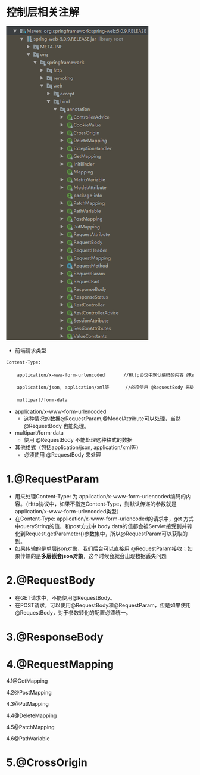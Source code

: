 # 控制层相关注解

![](img/spring_controller_annotation1.png)

- 前端请求类型

```xml
Content-Type:

    application/x-www-form-urlencoded		//Http协议中默认编码的内容 @RequestParam 处理

    application/json, application/xml等		//必须使用 @RequestBody 来处理

    multipart/form-data
```
- application/x-www-form-urlencoded
  - 这种情况的数据@RequestParam,@ModelAttribute可以处理，当然@RequestBody 也能处理。
- multipart/form-data
  - 使用 @RequestBody 不能处理这种格式的数据
- 其他格式（包括application/json, application/xml等）
  - 必须使用 @RequestBody 来处理

# 1.@RequestParam

- 用来处理Content-Type: 为 application/x-www-form-urlencoded编码的内容。（Http协议中，如果不指定Content-Type，则默认传递的参数就是application/x-www-form-urlencoded类型）
- 在Content-Type: application/x-www-form-urlencoded的请求中，get 方式中queryString的值，和post方式中 body data的值都会被Servlet接受到并转化到Request.getParameter()参数集中，所以@RequestParam可以获取的到。
- 如果传输的是单层json对象，我们后台可以直接用 @RequestParam接收；如果传输的是**多层嵌套json对象**，这个时候会就会出现数据丢失问题

# 2.@RequestBody

- 在GET请求中，不能使用@RequestBody。
- 在POST请求，可以使用@RequestBody和@RequestParam，但是如果使用@RequestBody，对于参数转化的配置必须统一。

# 3.@ResponseBody

# 4.@RequestMapping

4.1@GetMapping

4.2@PostMapping

4.3@PutMapping

4.4@DeleteMapping

4.5@PatchMapping

4.6@PathVariable

# 5.@CrossOrigin